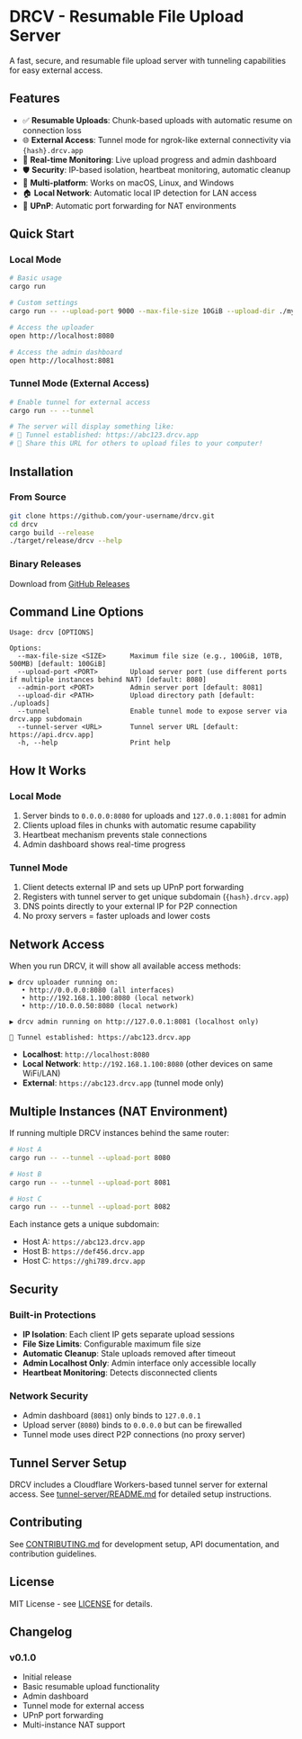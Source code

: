 # DRCV - Resumable File Upload Server

A fast, secure, and resumable file upload server with tunneling capabilities for easy external access.

## Features

- ✅ **Resumable Uploads**: Chunk-based uploads with automatic resume on connection loss
- 🌐 **External Access**: Tunnel mode for ngrok-like external connectivity via `{hash}.drcv.app`
- 🔄 **Real-time Monitoring**: Live upload progress and admin dashboard
- 🛡️ **Security**: IP-based isolation, heartbeat monitoring, automatic cleanup
- 📱 **Multi-platform**: Works on macOS, Linux, and Windows
- 🏠 **Local Network**: Automatic local IP detection for LAN access
- 🔧 **UPnP**: Automatic port forwarding for NAT environments

## Quick Start

### Local Mode
```bash
# Basic usage
cargo run

# Custom settings
cargo run -- --upload-port 9000 --max-file-size 10GiB --upload-dir ./my-uploads

# Access the uploader
open http://localhost:8080

# Access the admin dashboard  
open http://localhost:8081
```

### Tunnel Mode (External Access)
```bash
# Enable tunnel for external access
cargo run -- --tunnel

# The server will display something like:
# 🎉 Tunnel established: https://abc123.drcv.app
# 📁 Share this URL for others to upload files to your computer!
```

## Installation

### From Source
```bash
git clone https://github.com/your-username/drcv.git
cd drcv
cargo build --release
./target/release/drcv --help
```

### Binary Releases
Download from [GitHub Releases](https://github.com/your-username/drcv/releases)

## Command Line Options

```
Usage: drcv [OPTIONS]

Options:
  --max-file-size <SIZE>      Maximum file size (e.g., 100GiB, 10TB, 500MB) [default: 100GiB]
  --upload-port <PORT>        Upload server port (use different ports if multiple instances behind NAT) [default: 8080]
  --admin-port <PORT>         Admin server port [default: 8081]
  --upload-dir <PATH>         Upload directory path [default: ./uploads]
  --tunnel                    Enable tunnel mode to expose server via drcv.app subdomain
  --tunnel-server <URL>       Tunnel server URL [default: https://api.drcv.app]
  -h, --help                  Print help
```

## How It Works

### Local Mode
1. Server binds to `0.0.0.0:8080` for uploads and `127.0.0.1:8081` for admin
2. Clients upload files in chunks with automatic resume capability
3. Heartbeat mechanism prevents stale connections
4. Admin dashboard shows real-time progress

### Tunnel Mode
1. Client detects external IP and sets up UPnP port forwarding
2. Registers with tunnel server to get unique subdomain (`{hash}.drcv.app`)
3. DNS points directly to your external IP for P2P connection
4. No proxy servers = faster uploads and lower costs

## Network Access

When you run DRCV, it will show all available access methods:

```
▶️ drcv uploader running on:
   • http://0.0.0.0:8080 (all interfaces)
   • http://192.168.1.100:8080 (local network)
   • http://10.0.0.50:8080 (local network)

▶️ drcv admin running on http://127.0.0.1:8081 (localhost only)

🎉 Tunnel established: https://abc123.drcv.app
```

- **Localhost**: `http://localhost:8080`
- **Local Network**: `http://192.168.1.100:8080` (other devices on same WiFi/LAN)
- **External**: `https://abc123.drcv.app` (tunnel mode only)

## Multiple Instances (NAT Environment)

If running multiple DRCV instances behind the same router:

```bash
# Host A
cargo run -- --tunnel --upload-port 8080

# Host B  
cargo run -- --tunnel --upload-port 8081

# Host C
cargo run -- --tunnel --upload-port 8082
```

Each instance gets a unique subdomain:
- Host A: `https://abc123.drcv.app`
- Host B: `https://def456.drcv.app`  
- Host C: `https://ghi789.drcv.app`

## Security

### Built-in Protections
- **IP Isolation**: Each client IP gets separate upload sessions
- **File Size Limits**: Configurable maximum file size
- **Automatic Cleanup**: Stale uploads removed after timeout
- **Admin Localhost Only**: Admin interface only accessible locally
- **Heartbeat Monitoring**: Detects disconnected clients

### Network Security
- Admin dashboard (`8081`) only binds to `127.0.0.1`
- Upload server (`8080`) binds to `0.0.0.0` but can be firewalled
- Tunnel mode uses direct P2P connections (no proxy server)

## Tunnel Server Setup

DRCV includes a Cloudflare Workers-based tunnel server for external access. See [tunnel-server/README.md](tunnel-server/README.md) for detailed setup instructions.

## Contributing

See [CONTRIBUTING.md](CONTRIBUTING.md) for development setup, API documentation, and contribution guidelines.

## License

MIT License - see [LICENSE](LICENSE) for details.

## Changelog

### v0.1.0
- Initial release
- Basic resumable upload functionality
- Admin dashboard
- Tunnel mode for external access
- UPnP port forwarding
- Multi-instance NAT support
